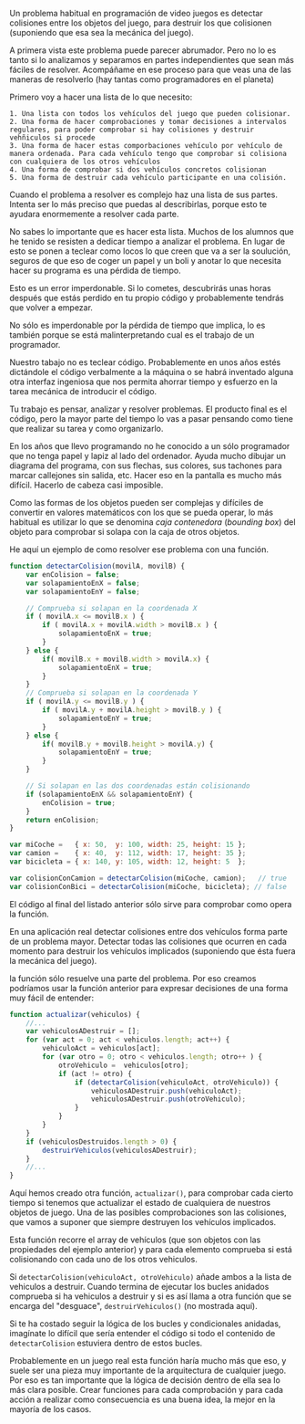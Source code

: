 
Un problema habitual en programación de video juegos es detectar colisiones entre los objetos del juego, para destruir los que colisionen (suponiendo que esa sea la mecánica del juego).

A primera vista este problema puede parecer abrumador. Pero no lo es tanto si lo analizamos y separamos en partes independientes que sean más fáciles de resolver. Acompáñame en ese proceso para que veas una de las maneras de resolverlo (hay tantas como programadores en el planeta)

Primero voy a hacer una lista de lo que necesito:

    1. Una lista con todos los vehículos del juego que pueden colisionar.
    2. Una forma de hacer comprobaciones y tomar decisiones a intervalos regulares, para poder comprobar si hay colisiones y destruir vehñiculos si procede
    3. Una forma de hacer estas comporbaciones vehículo por vehículo de manera ordenada. Para cada vehículo tengo que comprobar si colisiona con cualquiera de los otros vehículos
    4. Una forma de comprobar si dos vehículos concretos colisionan
    5. Una forma de destruir cada vehículo participante en una colisión.

Cuando el problema a resolver es complejo haz una lista de sus partes. Intenta ser lo más preciso que puedas al describirlas, porque esto te ayudara enormemente a resolver cada parte.

No sabes lo importante que es hacer esta lista. Muchos de los alumnos que he tenido se resisten a dedicar tiempo a analizar el problema. En lugar de esto se ponen a teclear como locos lo que creen que va a ser la soulución, seguros de que eso de coger un papel y un boli y anotar lo que necesita hacer su programa es una pérdida de tiempo.

Esto es un error imperdonable. Si lo cometes, descubrirás unas horas después que estás perdido en tu propio código y probablemente tendrás que volver a empezar.

No sólo es imperdonable por la pérdida de tiempo que implica, lo es también porque se está malinterpretando cual es el trabajo de un programador. 

Nuestro tabajo no es teclear código. Probablemente en unos años estés dictándole el código verbalmente a la máquina o se habrá inventado alguna otra interfaz ingeniosa que nos permita ahorrar tiempo y esfuerzo en la tarea mecánica de introducir el código. 

Tu trabajo es pensar, analizar y resolver problemas. El producto final es el código, pero la mayor parte del tiempo lo vas a pasar pensando como tiene que realizar su tarea y como organizarlo.

En los años que llevo programando no he conocido a un sólo programador que no tenga papel y lapiz al lado del ordenador. Ayuda mucho dibujar un diagrama del programa, con sus flechas, sus colores, sus tachones para marcar callejones sin salida, etc. Hacer eso en la pantalla es mucho más difícil. Hacerlo de cabeza casi imposible.


 Como las formas de los objetos pueden ser complejas y difíciles de convertir en valores matemáticos con los que se pueda operar, lo más habitual es utilizar lo que se denomina *caja contenedora* (*bounding box*) del objeto para comprobar si solapa con la caja de otros objetos.

He aquí un ejemplo de como resolver ese problema con una función.

```js
function detectarColision(movilA, movilB) {
    var enColision = false;
    var solapamientoEnX = false;
    var solapamientoEnY = false;

    // Comprueba si solapan en la coordenada X
    if ( movilA.x <= movilB.x ) {
        if ( movilA.x + movilA.width > movilB.x ) {
            solapamientoEnX = true;
        }
    } else {
        if( movilB.x + movilB.width > movilA.x) {
            solapamientoEnX = true;
        }
    }
    // Comprueba si solapan en la coordenada Y 
    if ( movilA.y <= movilB.y ) {
        if ( movilA.y + movilA.height > movilB.y ) {
            solapamientoEnY = true;
        }
    } else {
        if( movilB.y + movilB.height > movilA.y) {
            solapamientoEnY = true;
        }
    }

    // Si solapan en las dos coordenadas están colisionando
    if (solapamientoEnX && solapamientoEnY) {
        enColision = true;
    }
    return enColision;
}

var miCoche =   { x: 50,  y: 100, width: 25, height: 15 };
var camion =    { x: 40,  y: 112, width: 17, height: 35 };
var bicicleta = { x: 140, y: 105, width: 12, height: 5  };

var colisionConCamion = detectarColision(miCoche, camion);   // true
var colisionConBici = detectarColision(miCoche, bicicleta); // false
```

El código al final del listado anterior sólo sirve para comprobar como opera la función. 

En una aplicación real detectar colisiones entre dos vehículos forma parte de un problema mayor. Detectar todas las colisiones que ocurren en cada momento para destruir los vehículos implicados (suponiendo que ésta fuera la mecánica del juego). 

 la función sólo resuelve una parte del problema. Por eso creamos podríamos usar la función anterior para expresar decisiones de una forma muy fácil de entender:

```js
function actualizar(vehiculos) {
    //...
    var vehiculosADestruir = [];
    for (var act = 0; act < vehiculos.length; act++) {
        vehiculoAct = vehiculos[act];
        for (var otro = 0; otro < vehiculos.length; otro++ ) {
            otroVehiculo =  vehiculos[otro];
            if (act != otro) {
                if (detectarColision(vehiculoAct, otroVehiculo)) {
                    vehiculosADestruir.push(vehiculoAct);
                    vehiculosADestruir.push(otroVehiculo);
                }
            }
        }
    }
    if (vehiculosDestruidos.length > 0) {
        destruirVehiculos(vehiculosADestruir);
    }
    //...
}
```
Aquí hemos creado otra función, `actualizar()`, para comprobar cada cierto tiempo si tenemos que actualizar el estado de cualquiera de nuestros objetos de juego. Una de las posibles comprobaciones son las colisiones, que vamos a suponer que siempre destruyen los vehículos implicados.

Esta función recorre el array de vehículos (que son objetos con las propiedades del ejemplo anterior) y para cada elemento comprueba si está colisionando con cada uno de los otros vehiculos.

Si `detectarColision(vehiculoAct, otroVehiculo)` añade ambos a la lista de vehiculos a destruir. Cuando termina de ejecutar los bucles anidados comprueba si ha vehiculos a destruir y si es así llama a otra función que se encarga del "desguace", `destruirVehiculos()` (no mostrada aquí).

Si te ha costado seguir la lógica de los bucles y condicionales anidadas, imagínate lo difícil que sería entender el código si todo el contenido de `detectarColision` estuviera dentro de estos bucles. 

Probablemente en un juego real esta función haría mucho más que eso, y suele ser una pieza muy importante de la arquitectura de cualquier juego. Por eso es tan importante que la lógica de decisión dentro de ella sea lo más clara posible. Crear funciones para cada comprobación y para cada acción a realizar como consecuencia es una buena idea, la mejor en la mayoría de los casos.
